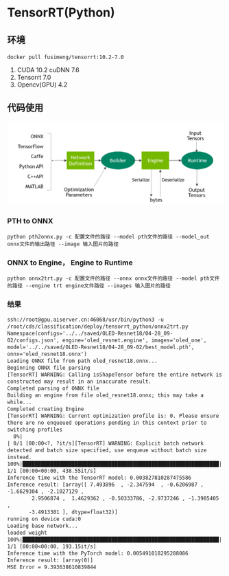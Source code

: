 # TensorRT(Python)



## 环境
`docker pull fusimeng/tensorrt:10.2-7.0`
1. CUDA 10.2 cuDNN 7.6
2. Tensorrt 7.0
3. Opencv(GPU) 4.2

## 代码使用

![img](imgs/fit1.png)
### PTH to ONNX
`python pth2onnx.py -c 配置文件的路径 --model pth文件的路径 --model_out onnx文件的输出路径 --image 输入图片的路径 `

### ONNX to Engine， Engine to Runtime
`python onnx2trt.py -c 配置文件的路径 --onnx onnx文件的路径 --model pth文件的路径 --engine trt engine文件路径 --images 输入图片的路径`

### 结果
```
ssh://root@gpu.aiserver.cn:46068/usr/bin/python3 -u /root/cds/classification/deploy/tensorrt_python/onnx2trt.py
Namespace(configs='../../saved/OLED-Resnet18/04-28_09-02/configs.json', engine='oled_resnet.engine', images='oled_one', model='../../saved/OLED-Resnet18/04-28_09-02/best_model.pth', onnx='oled_resnet18.onnx')
Loading ONNX file from path oled_resnet18.onnx...
Beginning ONNX file parsing
[TensorRT] WARNING: Calling isShapeTensor before the entire network is constructed may result in an inaccurate result.
Completed parsing of ONNX file
Building an engine from file oled_resnet18.onnx; this may take a while...
Completed creating Engine
[TensorRT] WARNING: Current optimization profile is: 0. Please ensure there are no enqueued operations pending in this context prior to switching profiles
  0%|                                                                         | 0/1 [00:00<?, ?it/s][TensorRT] WARNING: Explicit batch network detected and batch size specified, use enqueue without batch size instead.
100%|████████████████████████████████████████████████████████████████| 1/1 [00:00<00:00, 438.55it/s]
Inference time with the TensorRT model: 0.003827810287475586
Inference result: [array([ 7.493896  , -2.347594  , -0.6206987 , -1.6629304 , -2.1027129 ,
        2.9506874 ,  1.4629362 , -0.50333786, -2.9737246 , -1.3985405 ,
       -3.4913301 ], dtype=float32)]
running on device cuda:0
Loading base network...
loaded weight
100%|████████████████████████████████████████████████████████████████| 1/1 [00:00<00:00, 193.15it/s]
Inference time with the PyTorch model: 0.005491018295288086
Inference result: [array(0)]
MSE Error = 9.393638610839844
```
